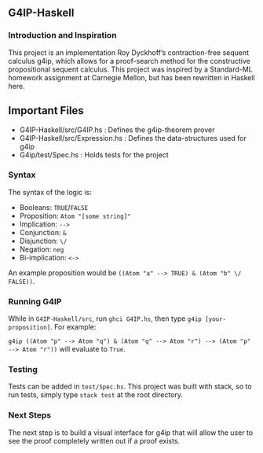 ## G4IP-Haskell

### Introduction and Inspiration

This project is an implementation Roy Dyckhoff’s contraction-free sequent calculus g4ip, which allows for a proof-search method for the constructive propositional sequent calculus. This project was inspired by a Standard-ML homework assignment at Carnegie Mellon, but has been rewritten in Haskell here.  

## Important Files 

* G4IP-Haskell/src/G4IP.hs : Defines the g4ip-theorem prover 
* G4IP-Haskell/src/Expression.hs : Defines the data-structures used for g4ip
* G4ip/test/Spec.hs : Holds tests for the project



### Syntax

The syntax of the logic is:
* Booleans: `TRUE`/`FALSE`
* Proposition: `Atom "[some string]"`
* Implication: `-->` 
* Conjunction: `&`
* Disjunction: `\/`
* Negation: `neg`
* Bi-implication: `<->`

An example proposition would be `((Atom "a" --> TRUE) & (Atom "b" \/ FALSE))`. 

### Running G4IP

While in `G4IP-Haskell/src`, run `ghci G4IP.hs`, then type `g4ip [your-proposition]`.
For example: 

``` g4ip ((Atom "p" --> Atom "q") & (Atom "q" --> Atom "r") --> (Atom "p" --> Atom "r")) ```
will evaluate to `True`. 

### Testing 

Tests can be added in `test/Spec.hs`. This project was built with stack, so to run tests, simply type `stack test` at the root directory. 

### Next Steps

The next step is to build a visual interface for g4ip that will allow the user to see the proof completely written out if a proof exists. 
